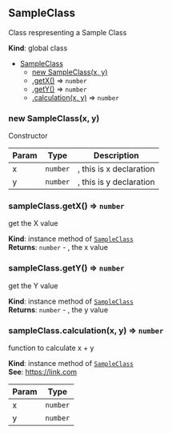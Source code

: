 <a name="SampleClass"></a>

## SampleClass
Class respresenting a Sample Class

**Kind**: global class  

* [SampleClass](#SampleClass)
    * [new SampleClass(x, y)](#new_SampleClass_new)
    * [.getX()](#SampleClass+getX) ⇒ <code>number</code>
    * [.getY()](#SampleClass+getY) ⇒ <code>number</code>
    * [.calculation(x, y)](#SampleClass+calculation) ⇒ <code>number</code>

<a name="new_SampleClass_new"></a>

### new SampleClass(x, y)
Constructor


| Param | Type | Description |
| --- | --- | --- |
| x | <code>number</code> | , this is x declaration |
| y | <code>number</code> | , this is y declaration |

<a name="SampleClass+getX"></a>

### sampleClass.getX() ⇒ <code>number</code>
get the X value

**Kind**: instance method of [<code>SampleClass</code>](#SampleClass)  
**Returns**: <code>number</code> - , the x value  
<a name="SampleClass+getY"></a>

### sampleClass.getY() ⇒ <code>number</code>
get the Y value

**Kind**: instance method of [<code>SampleClass</code>](#SampleClass)  
**Returns**: <code>number</code> - , the y value  
<a name="SampleClass+calculation"></a>

### sampleClass.calculation(x, y) ⇒ <code>number</code>
function to calculate x + y

**Kind**: instance method of [<code>SampleClass</code>](#SampleClass)  
**See**: https://link.com  

| Param | Type |
| --- | --- |
| x | <code>number</code> | 
| y | <code>number</code> | 

